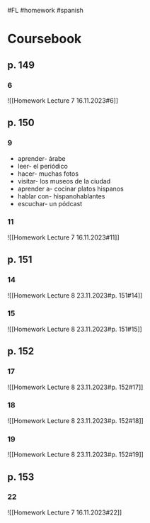 #FL #homework #spanish 

# Coursebook
## p. 149
### 6
![[Homework Lecture 7 16.11.2023#6]]

## p. 150
### 9
- aprender- árabe
- leer- el periódico
- hacer- muchas fotos
- visitar- los museos de la ciudad
- aprender a- cocinar platos hispanos
- hablar con- hispanohablantes
- escuchar- un pódcast

### 11
![[Homework Lecture 7 16.11.2023#11]]

## p. 151
### 14
![[Homework Lecture 8 23.11.2023#p. 151#14]]

### 15
![[Homework Lecture 8 23.11.2023#p. 151#15]]

## p. 152
### 17
![[Homework Lecture 8 23.11.2023#p. 152#17]]

### 18
![[Homework Lecture 8 23.11.2023#p. 152#18]]

### 19
![[Homework Lecture 8 23.11.2023#p. 152#19]]

## p. 153
### 22
![[Homework Lecture 7 16.11.2023#22]]